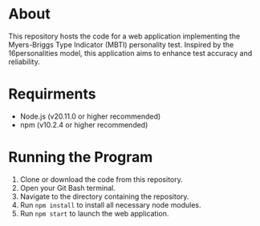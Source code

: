 # About 

This repository hosts the code for a web application implementing the Myers-Briggs Type Indicator (MBTI) personality test. Inspired by the 16personalities model, this application aims to enhance test accuracy and reliability.

# Requirments

- Node.js (v20.11.0 or higher recommended)
- npm (v10.2.4 or higher recommended)

# Running the Program

1. Clone or download the code from this repository.
2. Open your Git Bash terminal.
3. Navigate to the directory containing the repository.
4. Run `npm install` to install all necessary node modules.
5. Run `npm start` to launch the web application.